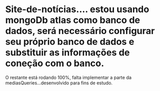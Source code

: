 # Site-de-notícias.... estou usando mongoDb atlas como banco de dados, será necessário configurar seu próprio banco de dados e substituir as informações de coneção com o banco.
O restante está rodando 100%, falta implementar a parte da mediasQueries...desenvolvido para fins de estudo.
